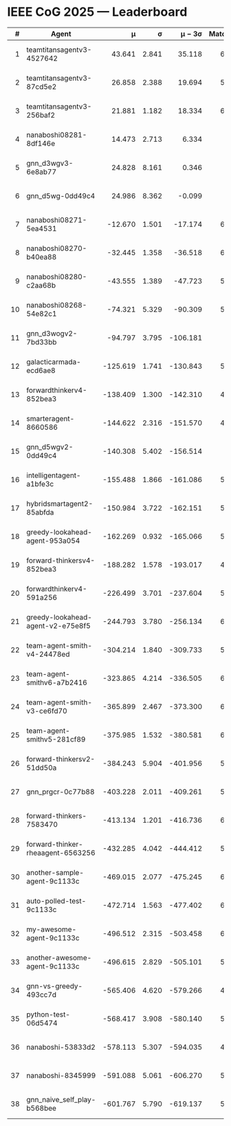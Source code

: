 # IEEE CoG 2025 — Leaderboard

| # | Agent | μ | σ | μ − 3σ | Matches | Updated |
|---:|---|---:|---:|---:|---:|---|
| 1 | teamtitansagentv3-4527642 | 43.641 | 2.841 | 35.118 | 6316 | 2025-08-30 05:40 |
| 2 | teamtitansagentv3-87cd5e2 | 26.858 | 2.388 | 19.694 | 5700 | 2025-08-30 05:40 |
| 3 | teamtitansagentv3-256baf2 | 21.881 | 1.182 | 18.334 | 6276 | 2025-08-30 05:40 |
| 4 | nanaboshi08281-8df146e | 14.473 | 2.713 | 6.334 | 256 | 2025-08-30 05:40 |
| 5 | gnn_d3wgv3-6e8ab77 | 24.828 | 8.161 | 0.346 | 118 | 2025-08-30 05:40 |
| 6 | gnn_d5wg-0dd49c4 | 24.986 | 8.362 | -0.099 | 120 | 2025-08-30 05:40 |
| 7 | nanaboshi08271-5ea4531 | -12.670 | 1.501 | -17.174 | 6238 | 2025-08-30 05:40 |
| 8 | nanaboshi08270-b40ea88 | -32.445 | 1.358 | -36.518 | 6120 | 2025-08-30 05:40 |
| 9 | nanaboshi08280-c2aa68b | -43.555 | 1.389 | -47.723 | 5598 | 2025-08-30 05:40 |
| 10 | nanaboshi08268-54e82c1 | -74.321 | 5.329 | -90.309 | 5720 | 2025-08-30 05:40 |
| 11 | gnn_d3wogv2-7bd33bb | -94.797 | 3.795 | -106.181 | 274 | 2025-08-30 05:40 |
| 12 | galacticarmada-ecd6ae8 | -125.619 | 1.741 | -130.843 | 5780 | 2025-08-30 05:40 |
| 13 | forwardthinkerv4-852bea3 | -138.409 | 1.300 | -142.310 | 4958 | 2025-08-30 05:40 |
| 14 | smarteragent-8660586 | -144.622 | 2.316 | -151.570 | 4802 | 2025-08-30 05:40 |
| 15 | gnn_d5wgv2-0dd49c4 | -140.308 | 5.402 | -156.514 | 206 | 2025-08-30 05:40 |
| 16 | intelligentagent-a1bfe3c | -155.488 | 1.866 | -161.086 | 5261 | 2025-08-30 05:40 |
| 17 | hybridsmartagent2-85abfda | -150.984 | 3.722 | -162.151 | 5256 | 2025-08-30 05:40 |
| 18 | greedy-lookahead-agent-953a054 | -162.269 | 0.932 | -165.066 | 5648 | 2025-08-30 05:40 |
| 19 | forward-thinkersv4-852bea3 | -188.282 | 1.578 | -193.017 | 4847 | 2025-08-30 05:40 |
| 20 | forwardthinkerv4-591a256 | -226.499 | 3.701 | -237.604 | 5132 | 2025-08-30 05:40 |
| 21 | greedy-lookahead-agent-v2-e75e8f5 | -244.793 | 3.780 | -256.134 | 6020 | 2025-08-30 05:40 |
| 22 | team-agent-smith-v4-24478ed | -304.214 | 1.840 | -309.733 | 5838 | 2025-08-30 05:40 |
| 23 | team-agent-smithv6-a7b2416 | -323.865 | 4.214 | -336.505 | 6220 | 2025-08-30 05:40 |
| 24 | team-agent-smith-v3-ce6fd70 | -365.899 | 2.467 | -373.300 | 6798 | 2025-08-30 05:40 |
| 25 | team-agent-smithv5-281cf89 | -375.985 | 1.532 | -380.581 | 6380 | 2025-08-30 05:40 |
| 26 | forward-thinkersv2-51dd50a | -384.243 | 5.904 | -401.956 | 5488 | 2025-08-30 05:40 |
| 27 | gnn_prgcr-0c77b88 | -403.228 | 2.011 | -409.261 | 5690 | 2025-08-30 05:40 |
| 28 | forward-thinkers-7583470 | -413.134 | 1.201 | -416.736 | 6240 | 2025-08-30 05:40 |
| 29 | forward-thinker-rheaagent-6563256 | -432.285 | 4.042 | -444.412 | 5188 | 2025-08-30 05:40 |
| 30 | another-sample-agent-9c1133c | -469.015 | 2.077 | -475.245 | 6260 | 2025-08-30 05:40 |
| 31 | auto-polled-test-9c1133c | -472.714 | 1.563 | -477.402 | 6040 | 2025-08-30 05:40 |
| 32 | my-awesome-agent-9c1133c | -496.512 | 2.315 | -503.458 | 6100 | 2025-08-30 05:40 |
| 33 | another-awesome-agent-9c1133c | -496.615 | 2.829 | -505.101 | 5840 | 2025-08-30 05:40 |
| 34 | gnn-vs-greedy-493cc7d | -565.406 | 4.620 | -579.266 | 4760 | 2025-08-30 05:40 |
| 35 | python-test-06d5474 | -568.417 | 3.908 | -580.140 | 5080 | 2025-08-30 05:40 |
| 36 | nanaboshi-53833d2 | -578.113 | 5.307 | -594.035 | 4540 | 2025-08-30 05:40 |
| 37 | nanaboshi-8345999 | -591.088 | 5.061 | -606.270 | 5190 | 2025-08-30 05:40 |
| 38 | gnn_naive_self_play-b568bee | -601.767 | 5.790 | -619.137 | 5060 | 2025-08-30 05:40 |
